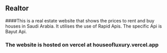  ## Realtor
####This is a real estate website that shows the prices to rent and buy houses in Saudi Arabia. It utilises the use of Rapid Apis. The specific Api is Bayut Api.
### The website is hosted on vercel at houseofluxury.vercel.app
